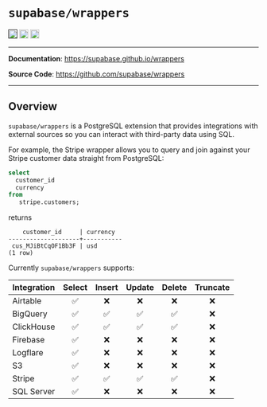 # `supabase/wrappers`

<p>
<a href=""><img src="https://img.shields.io/badge/postgresql-14+-blue.svg" alt="PostgreSQL version" height="18"></a>
<a href="https://github.com/supabase/wrappers/blob/master/LICENSE"><img src="https://img.shields.io/pypi/l/markdown-subtemplate.svg" alt="License" height="18"></a>
<a href="https://github.com/supabase/wrappers/actions"><img src="https://github.com/supabase/wrappers/actions/workflows/test_wrappers.yml/badge.svg" alt="Tests" height="18"></a>

</p>

---

**Documentation**: <a href="https://supabase.github.io/wrappers" target="_blank">https://supabase.github.io/wrappers</a>

**Source Code**: <a href="https://github.com/supabase/wrappers" target="_blank">https://github.com/supabase/wrappers</a>

---

## Overview

`supabase/wrappers` is a PostgreSQL extension that provides integrations with external sources so you can interact with third-party data using SQL.

For example, the Stripe wrapper allows you to query and join against your Stripe customer data straight from PostgreSQL:

```sql
select
  customer_id
  currency
from
   stripe.customers;
```

returns

```
    customer_id     | currency
--------------------+-----------
 cus_MJiBtCqOF1Bb3F | usd
(1 row)
```

Currently `supabase/wrappers` supports:

| Integration | Select | Insert | Update | Delete | Truncate |
| ----------- | :----: | :----: | :----: | :----: | :------: |
| Airtable    |   ✅   |   ❌   |   ❌   |   ❌   |    ❌    |
| BigQuery    |   ✅   |   ✅   |   ✅   |   ✅   |    ❌    |
| ClickHouse  |   ✅   |   ✅   |   ✅   |   ✅   |    ❌    |
| Firebase    |   ✅   |   ❌   |   ❌   |   ❌   |    ❌    |
| Logflare    |   ✅   |   ❌   |   ❌   |   ❌   |    ❌    |
| S3          |   ✅   |   ❌   |   ❌   |   ❌   |    ❌    |
| Stripe      |   ✅   |   ✅   |   ✅   |   ✅   |    ❌    |
| SQL Server  |   ✅   |   ❌   |   ❌   |   ❌   |    ❌    |
